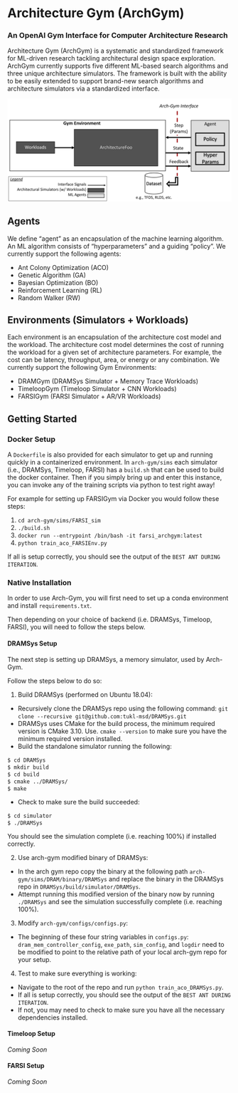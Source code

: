 # Architecture Gym (ArchGym)
### An OpenAI Gym Interface for Computer Architecture Research

Architecture Gym (ArchGym) is a systematic and standardized framework for ML-driven research tackling architectural design space exploration.
ArchGym currently supports five different ML-based search algorithms and three unique architecture simulators. The framework is built with the ability to be easily extended to support brand-new search algorithms and architecture simulators via a standardized interface.

![Alt text](./docs/ArchGym_Framework_Overview.png?raw=true "Title")

## Agents
We define “agent” as an encapsulation of the machine learning algorithm. An ML algorithm consists of “hyperparameters” and a guiding “policy”. 
We currently support the following agents:
- Ant Colony Optimization (ACO)
- Genetic Algorithm (GA)
- Bayesian Optimization (BO)
- Reinforcement Learning (RL)
- Random Walker (RW)

## Environments (Simulators + Workloads)
Each environment is an encapsulation of the architecture cost model and the workload. The architecture cost model determines the cost of running the workload for a given set of architecture parameters. For example, the cost can be latency, throughput, area, or energy or any combination.
We currently support the following Gym Environments:
- DRAMGym     (DRAMSys Simulator + Memory Trace Workloads)
- TimeloopGym (Timeloop Simulator + CNN Workloads)
- FARSIGym    (FARSI Simulator + AR/VR Workloads)

## Getting Started 

### Docker Setup
A `Dockerfile` is also provided for each simulator to get up and running quickly in a containerized environment. 
In `arch-gym/sims` each simulator (i.e., DRAMSys, Timeloop, FARSI) has a `build.sh` that can be used to build the docker container.
Then if you simply bring up and enter this instance, you can invoke any of the training scripts via python to test right away! 

For example for setting up FARSIGym via Docker you would follow these steps:
1. `cd arch-gym/sims/FARSI_sim`
2. `./build.sh`
3. `docker run --entrypoint /bin/bash -it farsi_archgym:latest`
4. `python train_aco_FARSIEnv.py`

If all is setup correctly, you should see the output of the `BEST ANT DURING ITERATION`.

### Native Installation
In order to use Arch-Gym, you will first need to set up a conda environment and install `requirements.txt`.

Then depending on your choice of backend (i.e. DRAMSys, Timeloop, FARSI), you will need to follow the steps below.  

#### DRAMSys Setup
The next step is setting up DRAMSys, a memory simulator, used by Arch-Gym.

Follow the steps below to do so:  
1. Build DRAMSys (performed on Ubuntu 18.04):  
  * Recursively clone the DRAMSys repo using the following command:  `git clone --recursive git@github.com:tukl-msd/DRAMSys.git`
  * DRAMSys uses CMake for the build process, the minimum required version is CMake 3.10. Use.  `cmake --version` to make sure you have the minimum required version installed.  
  * Build the standalone simulator running the following:  
  ```
  $ cd DRAMSys
  $ mkdir build
  $ cd build
  $ cmake ../DRAMSys/
  $ make
  ```
  * Check to make sure the build succeeded:
  ```
  $ cd simulator
  $ ./DRAMSys
  ```  
  You should see the simulation complete (i.e. reaching 100%) if installed correctly.  
 
2. Use arch-gym modified binary of DRAMSys:  
  * In the arch gym repo copy the binary at the following path `arch-gym/sims/DRAM/binary/DRAMSys` and replace the binary in the DRAMSys repo in `DRAMSys/build/simulator/DRAMSys`.  
  * Attempt running this modified version of the binary now by running `./DRAMSys` and see the simulation successfully complete (i.e. reaching 100%).  

3. Modify `arch-gym/configs/configs.py`:
  * The beginning of these four string variables in `configs.py`: `dram_mem_controller_config`, `exe_path`, `sim_config`, and `logdir` need to be modified to point to the relative path of your local arch-gym repo for your setup.  

4. Test to make sure everything is working:  
  * Navigate to the root of the repo and run `python train_aco_DRAMSys.py`.
  * If all is setup correctly, you should see the output of the `BEST ANT DURING ITERATION`.
  * If not, you may need to check to make sure you have all the necessary dependencies installed. 

#### Timeloop Setup
*Coming Soon*

#### FARSI Setup
*Coming Soon*
